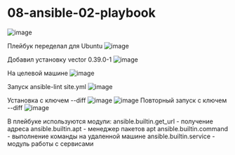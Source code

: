 # 08-ansible-02-playbook

![image](https://github.com/user-attachments/assets/4d4b0ac5-4de1-457f-96bd-d0e86311fb71)

Плейбук переделал для Ubuntu
![image](https://github.com/user-attachments/assets/0565022a-7a05-4750-a39f-597122e70eb6)

Добавил установку vector 0.39.0-1
![image](https://github.com/user-attachments/assets/4ccd65c3-602c-4fee-9147-32cefe172bf6)

На целевой машине 
![image](https://github.com/user-attachments/assets/a344a43c-f243-4997-8b4d-383222657cdc)

Запуск ansible-lint site.yml
![image](https://github.com/user-attachments/assets/dc4a7ac4-3273-49da-b5e7-a76e99bd8785)

Установка с ключем --diff
![image](https://github.com/user-attachments/assets/8f453c54-769b-47ee-8c3a-af7482e2c24f)
![image](https://github.com/user-attachments/assets/fdedf586-d979-45c1-8351-9c96322dc732)
Повторный запуск с ключем --diff
![image](https://github.com/user-attachments/assets/fa2d27cc-388b-4b6f-9b30-b1a0d6b33eff)

В плейбуке используются модули:
ansible.builtin.get_url - получение адреса
ansible.builtin.apt - менеджер пакетов apt
ansible.builtin.command - выполнение команды на удаленной машине
ansible.builtin.service - модуль работы с сервисами
